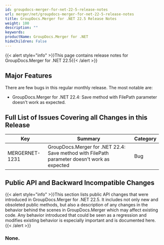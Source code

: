 ```yaml
---
id: groupdocs-merger-for-net-22-5-release-notes
url: merger/net/groupdocs-merger-for-net-22-5-release-notes
title: GroupDocs.Merger for .NET 22.5 Release Notes
weight: 100
description: ""
keywords: 
productName: GroupDocs.Merger for .NET
hideChildren: False
---
```

{{< alert style="info" >}}This page contains release notes for GroupDocs.Merger for .NET 22.5{{< /alert >}}

## Major Features

There are few bugs in this regular monthly release. The most notable are:

*   GroupDocs.Merger for .NET 22.4: Save method with FilePath parameter doesn't work as expected.

## Full List of Issues Covering all Changes in this Release

| Key | Summary | Category |
| --- | --- | --- |
| MERGERNET-1231 | GroupDocs.Merger for .NET 22.4: Save method with FilePath parameter doesn't work as expected | Bug |

## Public API and Backward Incompatible Changes

{{< alert style="info" >}}This section lists public API changes that were introduced in GroupDocs.Merger for .NET 22.5. It includes not only new and obsoleted public methods, but also a description of any changes in the behavior behind the scenes in GroupDocs.Merger which may affect existing code. Any behavior introduced that could be seen as a regression and modifies existing behavior is especially important and is documented here.{{< /alert >}}

### None.
